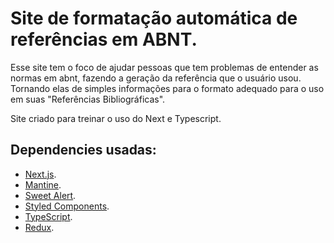 # Site de formatação automática de referências em ABNT.

Esse site tem o foco de ajudar pessoas que tem problemas de entender as normas em abnt, fazendo a geração da referência que o usuário usou. Tornando elas de simples informações para o formato adequado para o uso em suas "Referências Bibliográficas".

Site criado para treinar o uso do Next e Typescript.

## Dependencies usadas:
  - [Next.js](https://nextjs.org/).
  - [Mantine](https://mantine.dev/).
  - [Sweet Alert](https://sweetalert.js.org/).
  - [Styled Components](https://styled-components.com/).
  - [TypeScript](https://www.typescriptlang.org/).
  - [Redux](https://redux.js.org/).
